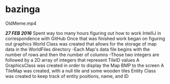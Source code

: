 # bazinga
OldMeme.mp4

***27 FEB 2016***
Spent way too many hours figuring out how to work IntelliJ in correspondence with GitHub
Once that was finished work began on figuring out graphics
World Class was created that allows for the storage of map data in the WorldFiles directory
    -Each Map's data file begins with the number of rows and then the number of columns
    -Those two integers are followed by a 2D array of integers that represent TileID values
A GraphicsClass was created in order to display the Map BMP to the screen
A TileMap was created, with a null tile and some wooden tiles
Entity Class was created to keep track of entity positions, name, and ID
